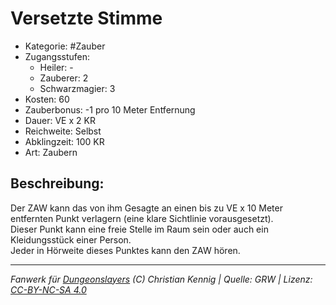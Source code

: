 # Versetzte Stimme  
- Kategorie: #Zauber  
- Zugangsstufen:  
  - Heiler: -  
  - Zauberer: 2  
  - Schwarzmagier: 3  
- Kosten: 60  
- Zauberbonus: -1 pro 10 Meter Entfernung  
- Dauer: VE x 2 KR  
- Reichweite: Selbst  
- Abklingzeit: 100 KR  
- Art: Zaubern     

## Beschreibung:
Der ZAW kann das von ihm Gesagte an einen bis zu VE x 10 Meter entfernten Punkt verlagern (eine klare Sichtlinie vorausgesetzt).<br>Dieser Punkt kann eine freie Stelle im Raum sein oder auch ein Kleidungsstück einer Person.<br>Jeder in Hörweite dieses Punktes kann den ZAW hören.


___
*Fanwerk für [Dungeonslayers](https://www.dungeonslayers.net/) (C) Christian Kennig | Quelle: GRW | Lizenz: [CC-BY-NC-SA 4.0](https://creativecommons.org/licenses/by-nc-sa/4.0/deed.de)*